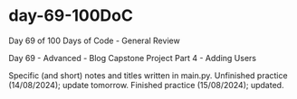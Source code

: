 # day-69-100DoC
Day 69 of 100 Days of Code - General Review

Day 69 - Advanced - Blog Capstone Project Part 4 - Adding Users

Specific (and short) notes and titles written in main.py.
  Unfinished practice (14/08/2024); update tomorrow.
    Finished practice (15/08/2024); updated.
  
